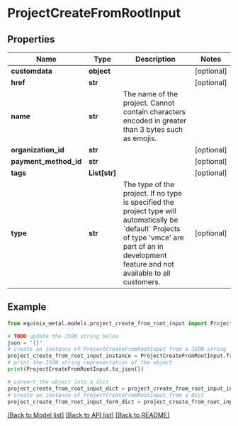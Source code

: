 # ProjectCreateFromRootInput


## Properties

Name | Type | Description | Notes
------------ | ------------- | ------------- | -------------
**customdata** | **object** |  | [optional] 
**href** | **str** |  | [optional] 
**name** | **str** | The name of the project. Cannot contain characters encoded in greater than 3 bytes such as emojis. | 
**organization_id** | **str** |  | [optional] 
**payment_method_id** | **str** |  | [optional] 
**tags** | **List[str]** |  | [optional] 
**type** | **str** | The type of the project. If no type is specified the project type will automatically be &#x60;default&#x60; Projects of type &#39;vmce&#39; are part of an in development feature and not available to all customers. | [optional] 

## Example

```python
from equinix_metal.models.project_create_from_root_input import ProjectCreateFromRootInput

# TODO update the JSON string below
json = "{}"
# create an instance of ProjectCreateFromRootInput from a JSON string
project_create_from_root_input_instance = ProjectCreateFromRootInput.from_json(json)
# print the JSON string representation of the object
print(ProjectCreateFromRootInput.to_json())

# convert the object into a dict
project_create_from_root_input_dict = project_create_from_root_input_instance.to_dict()
# create an instance of ProjectCreateFromRootInput from a dict
project_create_from_root_input_form_dict = project_create_from_root_input.from_dict(project_create_from_root_input_dict)
```
[[Back to Model list]](../README.md#documentation-for-models) [[Back to API list]](../README.md#documentation-for-api-endpoints) [[Back to README]](../README.md)


